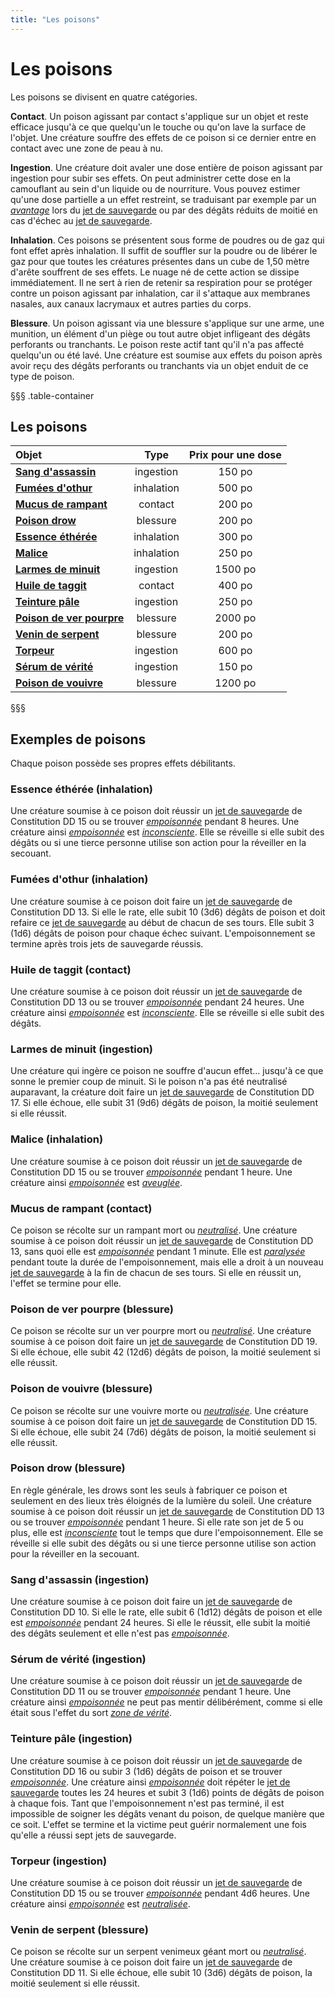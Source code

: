 ```yaml
---
title: "Les poisons"
---
```

# Les poisons
Les poisons se divisent en quatre catégories.

**Contact**. Un poison agissant par contact s'applique sur un objet et reste efficace jusqu'à ce que quelqu'un le touche ou qu'on lave la surface de l'objet. Une créature souffre des effets de ce poison si ce dernier entre en contact avec une zone de peau à nu.

**Ingestion**. Une créature doit avaler une dose entière de poison agissant par ingestion pour subir ses effets. On peut administrer cette dose en la camouflant au sein d'un liquide ou de nourriture. Vous pouvez estimer qu'une dose partielle a un effet restreint, se traduisant par exemple par un [_avantage_](/utiliser-les-caracteristiques#avantage-et-désavantage) lors du [jet de sauvegarde](/utiliser-les-caracteristiques#jets-de-sauvegarde) ou par des dégâts réduits de moitié en cas d'échec au [jet de sauvegarde](/utiliser-les-caracteristiques#jets-de-sauvegarde).

**Inhalation**. Ces poisons se présentent sous forme de poudres ou de gaz qui font effet après inhalation. Il suffit de souffler sur la poudre ou de libérer le gaz pour que toutes les créatures présentes dans un cube de 1,50 mètre d'arête souffrent de ses effets. Le nuage né de cette action se dissipe immédiatement. Il ne sert à rien de retenir sa respiration pour se protéger contre un poison agissant par inhalation, car il s'attaque aux membranes nasales, aux canaux lacrymaux et autres parties du corps.

**Blessure**. Un poison agissant via une blessure s'applique sur une arme, une munition, un élément d'un piège ou tout autre objet infligeant des dégâts perforants ou tranchants. Le poison reste actif tant qu'il n'a pas affecté quelqu'un ou été lavé. Une créature est soumise aux effets du poison après avoir reçu des dégâts perforants ou tranchants via un objet enduit de ce type de poison.

§§§ .table-container
## Les poisons
| Objet | Type | Prix pour une dose |
|:-|:-:|:-:|
| [**Sang d'assassin**](#sang-dassassin-ingestion) | ingestion | 150 po |
| [**Fumées d'othur**](#fumées-dothur-inhalation) | inhalation | 500 po |
| [**Mucus de rampant**](#mucus-de-rampant-contact) | contact | 200 po |
| [**Poison drow**](#poison-drow-blessure) | blessure | 200 po |
| [**Essence éthérée**](#essence-éthérée-inhalation) | inhalation | 300 po |
| [**Malice**](#malice-inhalation) | inhalation | 250 po |
| [**Larmes de minuit**](#larmes-de-minuit-ingestion) | ingestion | 1500 po |
| [**Huile de taggit**](#huile-de-taggit-contact) | contact | 400 po |
| [**Teinture pâle**](#teinture-pâle-ingestion) | ingestion | 250 po |
| [**Poison de ver pourpre**](#poison-de-ver-pourpre-blessure) | blessure | 2000 po |
| [**Venin de serpent**](#venin-de-serpent-blessure) | blessure | 200 po |
| [**Torpeur**](#torpeur-ingestion) | ingestion | 600 po |
| [**Sérum de vérité**](#sérum-de-vérité-ingestion) | ingestion | 150 po |
| [**Poison de vouivre**](#poison-de-vouivre-blessure) | blessure | 1200 po |
§§§

## Exemples de poisons
Chaque poison possède ses propres effets débilitants.

### Essence éthérée (inhalation)
Une créature soumise à ce poison doit réussir un [jet de sauvegarde](/utiliser-les-caracteristiques#jets-de-sauvegarde) de Constitution DD 15 ou se trouver [_empoisonnée_](/gerer-la-sante-du-personnage#empoisonné) pendant 8 heures. Une créature ainsi [_empoisonnée_](/gerer-la-sante-du-personnage#empoisonné) est [_inconsciente_](/gerer-la-sante-du-personnage#inconscient). Elle se réveille si elle subit des dégâts ou si une tierce personne utilise son action pour la réveiller en la secouant.

### Fumées d'othur (inhalation)
Une créature soumise à ce poison doit faire un [jet de sauvegarde](/utiliser-les-caracteristiques#jets-de-sauvegarde) de Constitution DD 13. Si elle le rate, elle subit 10 (3d6) dégâts de poison et doit refaire ce [jet de sauvegarde](/utiliser-les-caracteristiques#jets-de-sauvegarde) au début de chacun de ses tours. Elle subit 3 (1d6) dégâts de poison pour chaque échec suivant. L'empoisonnement se termine après trois jets de sauvegarde réussis.

### Huile de taggit (contact)
Une créature soumise à ce poison doit réussir un [jet de sauvegarde](/utiliser-les-caracteristiques#jets-de-sauvegarde) de Constitution DD 13 ou se trouver [_empoisonnée_](/gerer-la-sante-du-personnage#empoisonné) pendant 24 heures. Une créature ainsi [_empoisonnée_](/gerer-la-sante-du-personnage#empoisonné) est [_inconsciente_](/gerer-la-sante-du-personnage#inconscient). Elle se réveille si elle subit des dégâts.

### Larmes de minuit (ingestion)
Une créature qui ingère ce poison ne souffre d'aucun effet... jusqu'à ce que sonne le premier coup de minuit. Si le poison n'a pas été neutralisé auparavant, la créature doit faire un [jet de sauvegarde](/utiliser-les-caracteristiques#jets-de-sauvegarde) de Constitution DD 17. Si elle échoue, elle subit 31 (9d6) dégâts de poison, la moitié seulement si elle réussit.

### Malice (inhalation)
Une créature soumise à ce poison doit réussir un [jet de sauvegarde](/utiliser-les-caracteristiques#jets-de-sauvegarde) de Constitution DD 15 ou se trouver [_empoisonnée_](/gerer-la-sante-du-personnage#empoisonné) pendant 1 heure. Une créature ainsi [_empoisonnée_](/gerer-la-sante-du-personnage#empoisonné) est [_aveuglée_](/gerer-la-sante-du-personnage#aveuglé).

### Mucus de rampant (contact)
Ce poison se récolte sur un rampant mort ou [_neutralisé_](/gerer-la-sante-du-personnage#neutralisé). Une créature soumise à ce poison doit réussir un [jet de sauvegarde](/utiliser-les-caracteristiques#jets-de-sauvegarde) de Constitution DD 13, sans quoi elle est [_empoisonnée_](/gerer-la-sante-du-personnage#empoisonné) pendant 1 minute. Elle est [_paralysée_](/gerer-la-sante-du-personnage#paralysé) pendant toute la durée de l'empoisonnement, mais elle a droit à un nouveau [jet de sauvegarde](/utiliser-les-caracteristiques#jets-de-sauvegarde) à la fin de chacun de ses tours. Si elle en réussit un, l'effet se termine pour elle.

### Poison de ver pourpre (blessure)
Ce poison se récolte sur un ver pourpre mort ou [_neutralisé_](/gerer-la-sante-du-personnage#neutralisé). Une créature soumise à ce poison doit faire un [jet de sauvegarde](/utiliser-les-caracteristiques#jets-de-sauvegarde) de Constitution DD 19. Si elle échoue, elle subit 42 (12d6) dégâts de poison, la moitié seulement si elle réussit.

### Poison de vouivre (blessure)
Ce poison se récolte sur une vouivre morte ou [_neutralisée_](/gerer-la-sante-du-personnage#neutralisé). Une créature soumise à ce poison doit faire un [jet de sauvegarde](/utiliser-les-caracteristiques#jets-de-sauvegarde) de Constitution DD 15. Si elle échoue, elle subit 24 (7d6) dégâts de poison, la moitié seulement si elle réussit.

### Poison drow (blessure)
En règle générale, les drows sont les seuls à fabriquer ce poison et seulement en des lieux très éloignés de la lumière du soleil. Une créature soumise à ce poison doit réussir un [jet de sauvegarde](/utiliser-les-caracteristiques#jets-de-sauvegarde) de Constitution DD 13 ou se trouver [_empoisonnée_](/gerer-la-sante-du-personnage#empoisonné) pendant 1 heure. Si elle rate son jet de 5 ou plus, elle est [_inconsciente_](/gerer-la-sante-du-personnage#inconscient) tout le temps que dure l'empoisonnement. Elle se réveille si elle subit des dégâts ou si une tierce personne utilise son action pour la réveiller en la secouant.

### Sang d'assassin (ingestion)
Une créature soumise à ce poison doit faire un [jet de sauvegarde](/utiliser-les-caracteristiques#jets-de-sauvegarde) de Constitution DD  10. Si elle le rate, elle subit 6 (1d12) dégâts de poison et elle est [_empoisonnée_](/gerer-la-sante-du-personnage#empoisonné) pendant 24 heures. Si elle le réussit, elle subit la moitié des dégâts seulement et elle n'est pas [_empoisonnée_](/gerer-la-sante-du-personnage#empoisonné).

### Sérum de vérité (ingestion)
Une créature soumise à ce poison doit réussir un [jet de sauvegarde](/utiliser-les-caracteristiques#jets-de-sauvegarde) de Constitution DD 11 ou se trouver [_empoisonnée_](/gerer-la-sante-du-personnage#empoisonné) pendant 1 heure. Une créature ainsi [_empoisonnée_](/gerer-la-sante-du-personnage#empoisonné) ne peut pas mentir délibérément, comme si elle était sous l'effet du sort [_zone de vérité_](/grimoire/zone-de-verite).

### Teinture pâle (ingestion)
Une créature soumise à ce poison doit réussir un [jet de sauvegarde](/utiliser-les-caracteristiques#jets-de-sauvegarde) de Constitution DD 16 ou subir 3 (1d6) dégâts de poison et se trouver [_empoisonnée_](/gerer-la-sante-du-personnage#empoisonné). Une créature ainsi [_empoisonnée_](/gerer-la-sante-du-personnage#empoisonné) doit répéter le [jet de sauvegarde](/utiliser-les-caracteristiques#jets-de-sauvegarde) toutes les 24 heures et subit 3 (1d6) points de dégâts de poison à chaque fois. Tant que l'empoisonnement n'est pas terminé, il est impossible de soigner les dégâts venant du poison, de quelque manière que ce soit. L'effet se termine et la victime peut guérir normalement une fois qu'elle a réussi sept jets de sauvegarde.

### Torpeur (ingestion)
Une créature soumise à ce poison doit réussir un [jet de sauvegarde](/utiliser-les-caracteristiques#jets-de-sauvegarde) de Constitution DD 15 ou se trouver [_empoisonnée_](/gerer-la-sante-du-personnage#empoisonné) pendant 4d6  heures. Une créature ainsi [_empoisonnée_](/gerer-la-sante-du-personnage#empoisonné) est [_neutralisée_](/gerer-la-sante-du-personnage#neutralisé).

### Venin de serpent (blessure)
Ce poison se récolte sur un serpent venimeux géant mort ou [_neutralisé_](/gerer-la-sante-du-personnage#neutralisé). Une créature soumise à ce poison doit faire un [jet de sauvegarde](/utiliser-les-caracteristiques#jets-de-sauvegarde) de Constitution DD 11. Si elle échoue, elle subit 10 (3d6) dégâts de poison, la moitié seulement si elle réussit.
